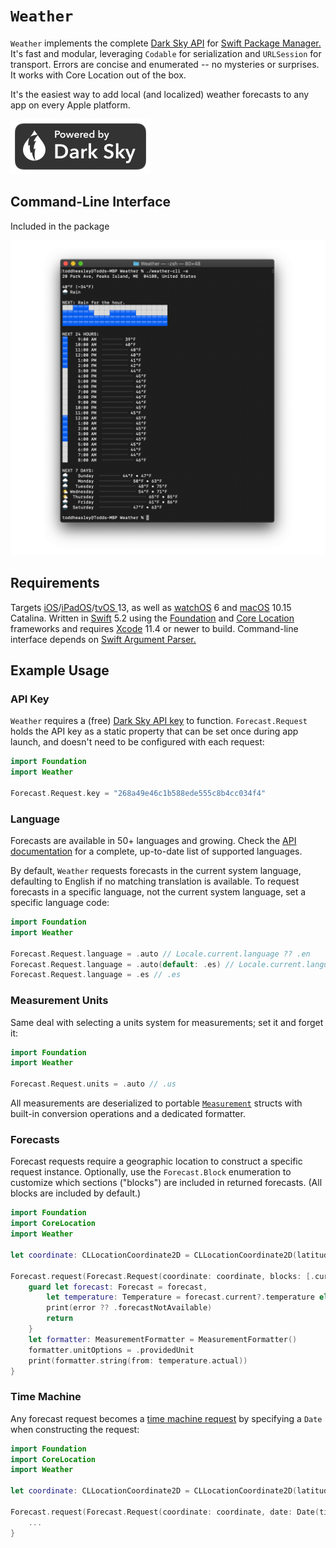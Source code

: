 # `Weather`

`Weather` implements the complete [Dark Sky API](https://darksky.net/dev) for [Swift Package Manager.](https://github.com/apple/swift-package-manager)  It's fast and modular, leveraging `Codable` for serialization and `URLSession` for transport. Errors are concise and enumerated -- no mysteries or surprises. It works with Core Location out of the box.

It's the easiest way to add local (and localized) weather forecasts to any app on every Apple platform.

[![Powered by Dark Sky](DarkSky.svg)](https://darksky.net/poweredby)

## Command-Line Interface

Included in the package

![](Weather.png)

## Requirements

Targets [iOS](https://developer.apple.com/ios)/[iPadOS](https://developer.apple.com/ipad)/[tvOS ](https://developer.apple.com/tvos) 13, as well as [watchOS](https://developer.apple.com/watchos) 6 and [macOS](https://developer.apple.com/macos) 10.15 Catalina. Written in [Swift](https://developer.apple.com/documentation/swift) 5.2 using the [Foundation](https://developer.apple.com/documentation/foundation) and [Core Location](https://developer.apple.com/documentation/corelocation) frameworks and requires [Xcode](https://developer.apple.com/xcode) 11.4 or newer to build. Command-line interface depends on [Swift Argument Parser.](https://github.com/apple/swift-argument-parser)

## Example Usage

### API Key

`Weather` requires a (free) [Dark Sky API key](https://darksky.net/dev) to function. `Forecast.Request` holds the API key as a static property that can be set once during app launch, and doesn't need to be configured with each request:

```swift
import Foundation
import Weather

Forecast.Request.key = "268a49e46c1b588ede555c8b4cc034f4"
```

### Language

Forecasts are available in 50+ languages and growing. Check the [API documentation](https://darksky.net/dev/docs) for a complete, up-to-date list of supported languages.

By default, `Weather` requests forecasts in the current system language, defaulting to English if no matching translation is available. To request forecasts in a specific language, not the current system language, set a specific language code:

```swift
import Foundation
import Weather

Forecast.Request.language = .auto // Locale.current.language ?? .en
Forecast.Request.language = .auto(default: .es) // Locale.current.language ?? .es
Forecast.Request.language = .es // .es
```

### Measurement Units

Same deal with selecting a units system for measurements; set it and forget it:

```swift
import Foundation
import Weather

Forecast.Request.units = .auto // .us
```
All measurements are deserialized to portable [`Measurement`](https://developer.apple.com/documentation/foundation/measurement)  structs with built-in conversion operations and a dedicated formatter.

### Forecasts

Forecast requests require a geographic location to construct a specific request instance. Optionally, use the `Forecast.Block` enumeration to customize which sections ("blocks") are included in returned forecasts. (All blocks are included by default.)

```swift
import Foundation
import CoreLocation
import Weather

let coordinate: CLLocationCoordinate2D = CLLocationCoordinate2D(latitude: 43.6616968, longitude: -70.1937586)

Forecast.request(Forecast.Request(coordinate: coordinate, blocks: [.current, .alerts])) { forecast, error in
    guard let forecast: Forecast = forecast,
        let temperature: Temperature = forecast.current?.temperature else {
        print(error ?? .forecastNotAvailable)
        return
    }
    let formatter: MeasurementFormatter = MeasurementFormatter()
    formatter.unitOptions = .providedUnit
    print(formatter.string(from: temperature.actual))
}
```

### Time Machine

Any forecast request becomes a [time machine request](https://darksky.net/dev/docs#time-machine-request) by specifying a `Date` when constructing the request:

```swift
import Foundation
import CoreLocation
import Weather

let coordinate: CLLocationCoordinate2D = CLLocationCoordinate2D(latitude: 43.6616968, longitude: -70.1937586)

Forecast.request(Forecast.Request(coordinate: coordinate, date: Date(timeIntervalSince1970: 247156860.0))) { forecast, error in
    ...
}
```
